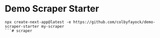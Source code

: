 # Demo Scraper Starter

```
npx create-next-app@latest -e https://github.com/colbyfayock/demo-scraper-starter my-scraper
```# scraper
